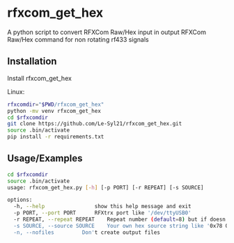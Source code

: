 # rfxcom_get_hex

A python script to convert RFXCom Raw/Hex input in output RFXCom Raw/Hex command for non rotating rf433 signals

## Installation

Install rfxcom_get_hex

Linux:
```bash
rfxcomdir="$PWD/rfxcom_get_hex"
python -mv venv rfxcom_get_hex
cd $rfxcomdir
git clone https://github.com/Le-Syl21/rfxcom_get_hex.git
source .bin/activate
pip install -r requirements.txt
```

## Usage/Examples

```bash
cd $rfxcomdir
source .bin/activate
usage: rfxcom_get_hex.py [-h] [-p PORT] [-r REPEAT] [-s SOURCE]

options:
  -h, --help            	show this help message and exit
  -p PORT, --port PORT 		RFXtrx port like '/dev/ttyUSB0'
  -r REPEAT, --repeat REPEAT	Repeat number (default=8) but if doesn't work you can try to grow up to 16, 32, 64, max 255 but no sens
  -s SOURCE, --source SOURCE	Your own hex source string like '0x78 0x7f 0x00 0x00 0x01' or '0x78 0x7f 0x00 0x00 0x01' or '78 7f 00 00 01' or '787f000001'
  -n, --nofiles			Don't create output files
```
